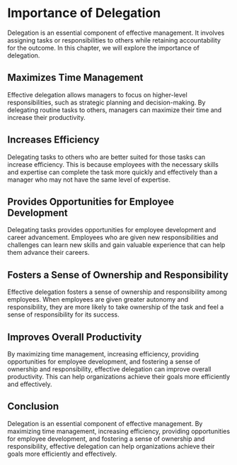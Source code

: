 # Importance of Delegation

Delegation is an essential component of effective management. It involves assigning tasks or responsibilities to others while retaining accountability for the outcome. In this chapter, we will explore the importance of delegation.

Maximizes Time Management
-------------------------

Effective delegation allows managers to focus on higher-level responsibilities, such as strategic planning and decision-making. By delegating routine tasks to others, managers can maximize their time and increase their productivity.

Increases Efficiency
--------------------

Delegating tasks to others who are better suited for those tasks can increase efficiency. This is because employees with the necessary skills and expertise can complete the task more quickly and effectively than a manager who may not have the same level of expertise.

Provides Opportunities for Employee Development
-----------------------------------------------

Delegating tasks provides opportunities for employee development and career advancement. Employees who are given new responsibilities and challenges can learn new skills and gain valuable experience that can help them advance their careers.

Fosters a Sense of Ownership and Responsibility
-----------------------------------------------

Effective delegation fosters a sense of ownership and responsibility among employees. When employees are given greater autonomy and responsibility, they are more likely to take ownership of the task and feel a sense of responsibility for its success.

Improves Overall Productivity
-----------------------------

By maximizing time management, increasing efficiency, providing opportunities for employee development, and fostering a sense of ownership and responsibility, effective delegation can improve overall productivity. This can help organizations achieve their goals more efficiently and effectively.

Conclusion
----------

Delegation is an essential component of effective management. By maximizing time management, increasing efficiency, providing opportunities for employee development, and fostering a sense of ownership and responsibility, effective delegation can help organizations achieve their goals more efficiently and effectively.
